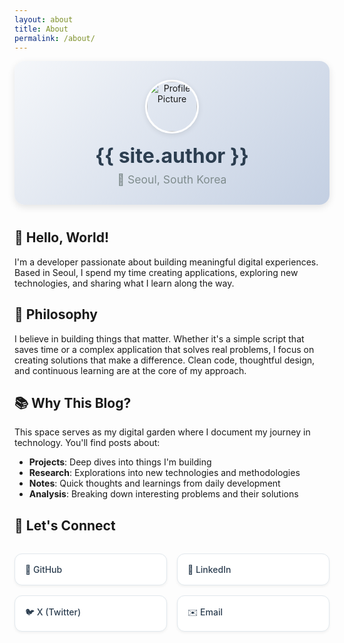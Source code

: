 ```yaml
---
layout: about
title: About
permalink: /about/
---
```


<div class="profile-header">
  <img src="{{ site.moving.avatar_url }}" alt="Profile Picture" class="profile-image">
  <div class="profile-info">
    <h1>{{ site.author }}</h1>
    <p class="location">📍 Seoul, South Korea</p>
  </div>
</div>

## 👋 Hello, World!

I'm a developer passionate about building meaningful digital experiences. Based in Seoul, I spend my time creating applications, exploring new technologies, and sharing what I learn along the way.

## 🎯 Philosophy

I believe in building things that matter. Whether it's a simple script that saves time or a complex application that solves real problems, I focus on creating solutions that make a difference. Clean code, thoughtful design, and continuous learning are at the core of my approach.

## 📚 Why This Blog?

This space serves as my digital garden where I document my journey in technology. You'll find posts about:

- **Projects**: Deep dives into things I'm building
- **Research**: Explorations into new technologies and methodologies  
- **Notes**: Quick thoughts and learnings from daily development
- **Analysis**: Breaking down interesting problems and their solutions

## 🤝 Let's Connect

<div class="connect-links">
  <a href="https://github.com/{{ site.moving.social_links.github }}" target="_blank" rel="noopener noreferrer">
    🐙 GitHub
  </a>
  <a href="https://www.linkedin.com/in/{{ site.moving.social_links.linkedin }}/" target="_blank" rel="noopener noreferrer">
    💼 LinkedIn
  </a>
  <a href="https://x.com/dmp100379702" target="_blank" rel="noopener noreferrer">
    🐦 X (Twitter)
  </a>
  <a href="mailto:{{ site.email }}">
    ✉️ Email
  </a>
</div>

<style>
/* FORCE UPDATE - Profile Center Alignment v2 - MAXIMUM OVERRIDE */
.profile-header {
  display: flex !important;
  align-items: center !important;
  justify-content: center !important;
  flex-direction: column !important;
  text-align: center !important;
  margin-bottom: 40px !important;
  padding: 30px !important;
  background: linear-gradient(135deg, #f5f7fa 0%, #c3cfe2 100%) !important;
  border-radius: 16px !important;
  box-shadow: 0 4px 12px rgba(0,0,0,0.1) !important;
}

.profile-header * {
  text-align: center !important;
}

.profile-image {
  width: 80px !important;
  height: 80px !important;
  border-radius: 50% !important;
  margin-bottom: 16px !important;
  margin-left: auto !important;
  margin-right: auto !important;
  border: 3px solid #fff !important;
  box-shadow: 0 2px 8px rgba(0,0,0,0.1) !important;
  display: block !important;
}

.profile-info {
  text-align: center !important;
  width: 100% !important;
}

.profile-info h1 {
  margin: 0 0 8px 0 !important;
  font-size: 2rem !important;
  color: #2c3e50 !important;
  text-align: center !important;
  width: 100% !important;
}

.location {
  margin: 0 !important;
  color: #7f8c8d !important;
  font-size: 1.1rem !important;
  text-align: center !important;
  width: 100% !important;
}

.connect-links {
  display: grid;
  grid-template-columns: repeat(auto-fit, minmax(200px, 1fr));
  gap: 16px;
  margin-top: 32px;
}

.connect-links a {
  display: flex;
  align-items: center;
  padding: 16px;
  background: #fff;
  border: 1px solid #e1e8ed;
  border-radius: 12px;
  text-decoration: none;
  color: #2c3e50;
  font-weight: 500;
  transition: all 0.2s ease;
  box-shadow: 0 2px 4px rgba(0,0,0,0.05);
}

.connect-links a:hover {
  transform: translateY(-2px);
  box-shadow: 0 4px 12px rgba(0,0,0,0.1);
  border-color: #667eea;
  color: #667eea;
}

@media (max-width: 900px) {
  .profile-header {
    padding: 20px 15px !important;
    margin-bottom: 30px !important;
  }
  
  .profile-image {
    width: 60px !important;
    height: 60px !important;
    margin-bottom: 12px !important;
    border-width: 2px !important;
  }
  
  .profile-info h1 {
    font-size: 1.5rem !important;
    margin-bottom: 6px !important;
  }
  
  .location {
    font-size: 0.9rem !important;
  }
  
  .connect-links {
    grid-template-columns: 1fr;
    gap: 12px !important;
    margin-top: 24px !important;
  }
  
  .connect-links a {
    padding: 12px 16px !important;
    font-size: 0.9rem !important;
  }
}
</style>
